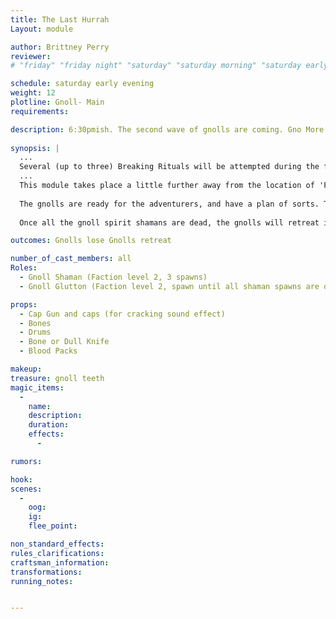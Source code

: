 ```yaml
---
title: The Last Hurrah
Layout: module

author: Brittney Perry
reviewer: 
# "friday" "friday night" "saturday" "saturday morning" "saturday early afternoon" "saturday early evening" "saturday night" "reaction" "tavern setup" "townsfolk" "randoms"

schedule: saturday early evening
weight: 12
plotline: Gnoll- Main
requirements: 

description: 6:30pmish. The second wave of gnolls are coming. Gno More Gnolls are still suspiciously absent. 
 
synopsis: | 
  ...
  Several (up to three) Breaking Rituals will be attempted during the fight. The ritual will already be set up, up the path. The ritual will start when the PCs get within hearing distance. If the shaman NPC dies at any time during casting, that shamans ritual cast will fail and will not be reattempted. If they are interrupted and not killed, they will awaken and reattempt the ritual, starting the 10 minute timer over. Harvesting teeth can be done on a three count, once per gnoll. The NPC will give one tooth per spawn. If the NPC doesn't have any teeth to give out, they can say 'Failed, Broken.'
  ... 
  This module takes place a little further away from the location of 'Fight the Good Fight'.
  
  The gnolls are ready for the adventurers, and have a plan of sorts. They are attempting to cast Breaking Rituals while the rest hold off the adventurers. The ritual will be attempted 3 times (a gnoll shaman dies, dissipates, and 'another' takes it's place). If the PCs take the human bones, no more rituals can be attempted. If a PC dies and goes to spirit, the gnoll shaman will abandon the ritual and go to spirit, and chase after the spirit to consume it.
  
  Once all the gnoll spirit shamans are dead, the gnolls will retreat into the woods/down the trail.

outcomes: Gnolls lose Gnolls retreat

number_of_cast_members: all
Roles: 
  - Gnoll Shaman (Faction level 2, 3 spawns)
  - Gnoll Glutton (Faction level 2, spawn until all shaman spawns are dead)xthe rest 

props: 
  - Cap Gun and caps (for cracking sound effect)
  - Bones
  - Drums
  - Bone or Dull Knife
  - Blood Packs

makeup: 
treasure: gnoll teeth
magic_items:
  - 
    name: 
    description:  
    duration: 
    effects: 
      - 

rumors: 

hook: 
scenes: 
  - 
    oog: 
    ig: 
    flee_point: 

non_standard_effects: 
rules_clarifications: 
craftsman_information: 
transformations: 
running_notes: 


---
```

